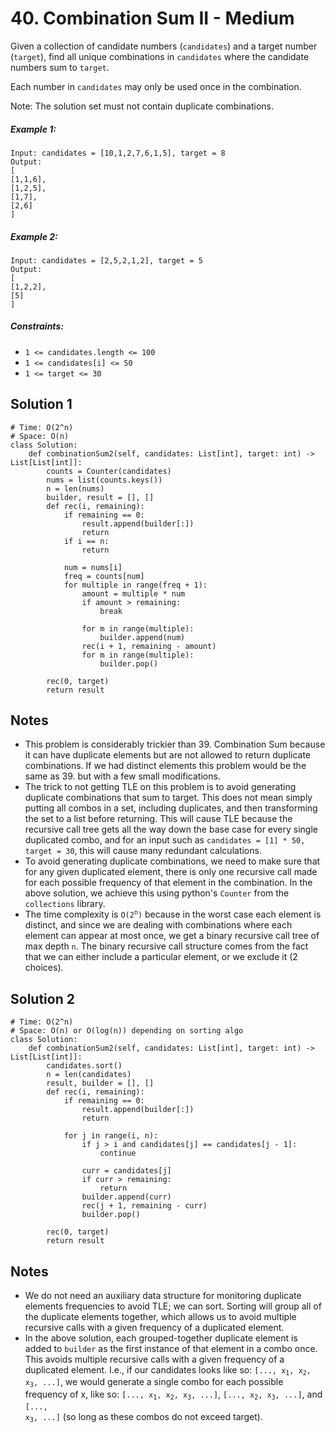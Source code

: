 # 40. Combination Sum II - Medium

Given a collection of candidate numbers (`candidates`) and a target number (`target`), find all unique combinations in `candidates` where the candidate numbers sum to `target`.

Each number in `candidates` may only be used once in the combination.

Note: The solution set must not contain duplicate combinations.

##### Example 1:

```
Input: candidates = [10,1,2,7,6,1,5], target = 8
Output: 
[
[1,1,6],
[1,2,5],
[1,7],
[2,6]
]
```

##### Example 2:

```
Input: candidates = [2,5,2,1,2], target = 5
Output: 
[
[1,2,2],
[5]
]
```

##### Constraints:

- `1 <= candidates.length <= 100` 
- `1 <= candidates[i] <= 50`
- `1 <= target <= 30`

## Solution 1

```
# Time: O(2^n)
# Space: O(n)
class Solution:
    def combinationSum2(self, candidates: List[int], target: int) -> List[List[int]]:
        counts = Counter(candidates)
        nums = list(counts.keys())
        n = len(nums)
        builder, result = [], []
        def rec(i, remaining):
            if remaining == 0:
                result.append(builder[:])
                return
            if i == n:
                return
            
            num = nums[i]
            freq = counts[num]
            for multiple in range(freq + 1):
                amount = multiple * num
                if amount > remaining:
                    break
                    
                for m in range(multiple):
                    builder.append(num)
                rec(i + 1, remaining - amount)
                for m in range(multiple):
                    builder.pop()
        
        rec(0, target)
        return result
```

## Notes
- This problem is considerably trickier than 39. Combination Sum because it can have duplicate elements but are not allowed to return duplicate combinations. If we had distinct elements this problem would be the same as 39. but with a few small modifications. 
- The trick to not getting TLE on this problem is to avoid generating duplicate combinations that sum to target. This does not mean simply putting all combos in a set, including duplicates, and then transforming the set to a list before returning. This will cause TLE because the recursive call tree gets all the way down the base case for every single duplicated combo, and for an input such as `candidates = [1] * 50, target = 30`, this will cause many redundant calculations.
- To avoid generating duplicate combinations, we need to make sure that for any given duplicated element, there is only one recursive call made for each possible frequency of that element in the combination. In the above solution, we achieve this using python's `Counter` from the `collections` library.
- The time complexity is <code>O(2<sup>n</sup>)</code> because in the worst case each element is distinct, and since we are dealing with combinations where each element can appear at most once, we get a binary recursive call tree of max depth `n`. The binary recursive call structure comes from the fact that we can either include a particular element, or we exclude it (2 choices).

## Solution 2

```
# Time: O(2^n)
# Space: O(n) or O(log(n)) depending on sorting algo
class Solution:
    def combinationSum2(self, candidates: List[int], target: int) -> List[List[int]]:
        candidates.sort()
        n = len(candidates)
        result, builder = [], []
        def rec(i, remaining):
            if remaining == 0:
                result.append(builder[:])
                return
            
            for j in range(i, n):
                if j > i and candidates[j] == candidates[j - 1]:
                    continue
                
                curr = candidates[j]
                if curr > remaining:
                    return
                builder.append(curr)
                rec(j + 1, remaining - curr)
                builder.pop()
            
        rec(0, target)
        return result
```

## Notes
- We do not need an auxiliary data structure for monitoring duplicate elements frequencies to avoid TLE; we can sort. Sorting will group all of the duplicate elements together, which allows us to avoid multiple recursive calls with a given frequency of a duplicated element.
- In the above solution, each grouped-together duplicate element is added to `builder` as the first instance of that element in a combo once. This avoids multiple recursive calls with a given frequency of a duplicated element. I.e., if our candidates looks like so: <code>[..., x<sub>1</sub>, x<sub>2</sub>, x<sub>3</sub>, ...]</code>, we would generate a single combo for each possible frequency of x, like so: <code>[..., x<sub>1</sub>, x<sub>2</sub>, x<sub>3</sub>, ...]</code>, <code>[..., x<sub>2</sub>, x<sub>3</sub>, ...]</code>, and <code>[..., x<sub>3</sub>, ...]</code> (so long as these combos do not exceed target).